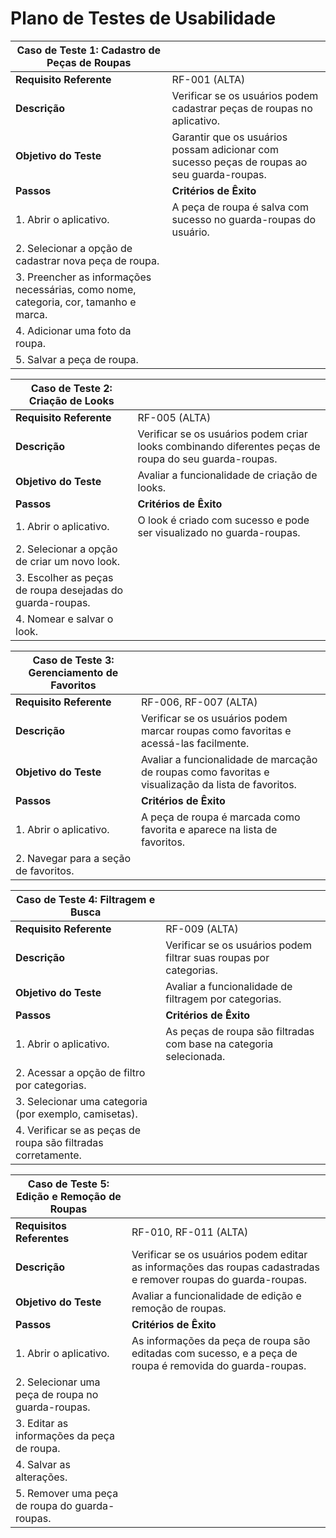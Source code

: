 # Plano de Testes de Usabilidade

| **Caso de Teste 1: Cadastro de Peças de Roupas** |                           |
| ----------------------------------------------- | ------------------------- |
| **Requisito Referente**                         | RF-001 (ALTA)             |
| **Descrição**                                   | Verificar se os usuários podem cadastrar peças de roupas no aplicativo. |
| **Objetivo do Teste**                           | Garantir que os usuários possam adicionar com sucesso peças de roupas ao seu guarda-roupas. |
| **Passos**                                      | **Critérios de Êxito**    |
| 1. Abrir o aplicativo.                         | A peça de roupa é salva com sucesso no guarda-roupas do usuário. |
| 2. Selecionar a opção de cadastrar nova peça de roupa. | |
| 3. Preencher as informações necessárias, como nome, categoria, cor, tamanho e marca. | |
| 4. Adicionar uma foto da roupa.               | |
| 5. Salvar a peça de roupa.                    | |

| **Caso de Teste 2: Criação de Looks**           |                           |
| ----------------------------------------------- | ------------------------- |
| **Requisito Referente**                         | RF-005 (ALTA)             |
| **Descrição**                                   | Verificar se os usuários podem criar looks combinando diferentes peças de roupa do seu guarda-roupas. |
| **Objetivo do Teste**                           | Avaliar a funcionalidade de criação de looks. |
| **Passos**                                      | **Critérios de Êxito**    |
| 1. Abrir o aplicativo.                         | O look é criado com sucesso e pode ser visualizado no guarda-roupas. |
| 2. Selecionar a opção de criar um novo look.   | |
| 3. Escolher as peças de roupa desejadas do guarda-roupas. | |
| 4. Nomear e salvar o look.                    | |

| **Caso de Teste 3: Gerenciamento de Favoritos**  |                           |
| ----------------------------------------------- | ------------------------- |
| **Requisito Referente**                         | RF-006, RF-007 (ALTA)     |
| **Descrição**                                   | Verificar se os usuários podem marcar roupas como favoritas e acessá-las facilmente. |
| **Objetivo do Teste**                           | Avaliar a funcionalidade de marcação de roupas como favoritas e visualização da lista de favoritos. |
| **Passos**                                      | **Critérios de Êxito**    |
| 1. Abrir o aplicativo.                         | A peça de roupa é marcada como favorita e aparece na lista de favoritos. |
| 2. Navegar para a seção de favoritos.          | |

| **Caso de Teste 4: Filtragem e Busca**          |                           |
| ----------------------------------------------- | ------------------------- |
| **Requisito Referente**                         | RF-009 (ALTA)             |
| **Descrição**                                   | Verificar se os usuários podem filtrar suas roupas por categorias. |
| **Objetivo do Teste**                           | Avaliar a funcionalidade de filtragem por categorias. |
| **Passos**                                      | **Critérios de Êxito**    |
| 1. Abrir o aplicativo.                         | As peças de roupa são filtradas com base na categoria selecionada. |
| 2. Acessar a opção de filtro por categorias.    | |
| 3. Selecionar uma categoria (por exemplo, camisetas). | |
| 4. Verificar se as peças de roupa são filtradas corretamente. | |

| **Caso de Teste 5: Edição e Remoção de Roupas** |                           |
| ----------------------------------------------- | ------------------------- |
| **Requisitos Referentes**                      | RF-010, RF-011 (ALTA)     |
| **Descrição**                                   | Verificar se os usuários podem editar as informações das roupas cadastradas e remover roupas do guarda-roupas. |
| **Objetivo do Teste**                           | Avaliar a funcionalidade de edição e remoção de roupas. |
| **Passos**                                      | **Critérios de Êxito**    |
| 1. Abrir o aplicativo.                         | As informações da peça de roupa são editadas com sucesso, e a peça de roupa é removida do guarda-roupas. |
| 2. Selecionar uma peça de roupa no guarda-roupas. | |
| 3. Editar as informações da peça de roupa.      | |
| 4. Salvar as alterações.                      | |
| 5. Remover uma peça de roupa do guarda-roupas. | |


